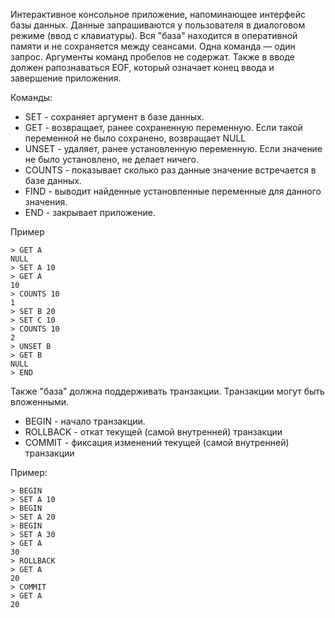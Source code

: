 Интерактивное консольное приложение, напоминающее
интерфейс базы данных. Данные запрашиваются у
пользователя в диалоговом режиме (ввод с клавиатуры).
Вся "база" находится в оперативной памяти и не
сохраняется между сеансами. Одна команда — один
запрос. Аргументы команд пробелов не содержат. Также
в вводе должен рапознаваться EOF, который означает
конец ввода и завершение приложения.


Команды:
* SET - сохраняет аргумент в базе данных.
* GET - возвращает, ранее сохраненную переменную.
Если такой переменной не было сохранено, возвращает NULL
* UNSET - удаляет, ранее установленную переменную. Если
значение не было установлено, не делает ничего.
* COUNTS - показывает сколько раз данные значение
встречается в базе данных.
* FIND - выводит найденные установленные переменные для
данного значения.
* END - закрывает приложение.

Пример
```
> GET A
NULL
> SET A 10
> GET A
10
> COUNTS 10
1
> SET B 20
> SET C 10
> COUNTS 10
2
> UNSET B
> GET B
NULL
> END
```

Также "база" должна поддерживать транзакции.
Транзакции могут быть вложенными.

* BEGIN - начало транзакции.
* ROLLBACK - откат текущей (самой внутренней) транзакции
* COMMIT - фиксация изменений текущей (самой внутренней)
транзакции

Пример:
```
> BEGIN
> SET A 10
> BEGIN
> SET A 20
> BEGIN
> SET A 30
> GET A
30
> ROLLBACK
> GET A
20
> COMMIT
> GET A
20
```
